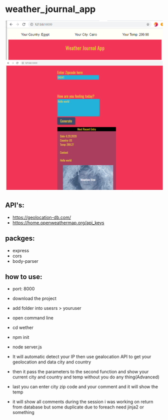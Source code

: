 # weather_journal_app
<img src="auto1.PNG">
<img src="n1.PNG">

## API's:
* https://geolocation-db.com/
* https://home.openweathermap.org/api_keys


## packges:
* express
* cors
* body-parser

## how to use:
* port: 8000
* download the project
* add folder into usesrs > youruser
* open command line
* cd wether
* npm init
* node server.js
* It will automatic detect your IP then use gealocation API to get your geolocation and data city and country
* then it pass the parameters to the second function and show your current city and country and temp without you do any thing(Advanced)
* last you can enter city zip code and your comment and it will show the temp 


* it will show all comments during the session i was working on return from database but some duplicate due to foreach need jinja2 or something
